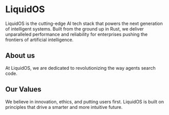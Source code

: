 # LiquidOS

LiquidOS is the cutting-edge AI tech stack that powers the next generation of intelligent systems. Built from the ground up in Rust, we deliver unparalleled performance and reliability for enterprises pushing the frontiers of artificial intelligence.

## About us
At LiquidOS, we are dedicated to revolutionizing the way agents search code.

## Our Values
We believe in innovation, ethics, and putting users first. LiquidOS is built on principles that drive a smarter and more intuitive future.
